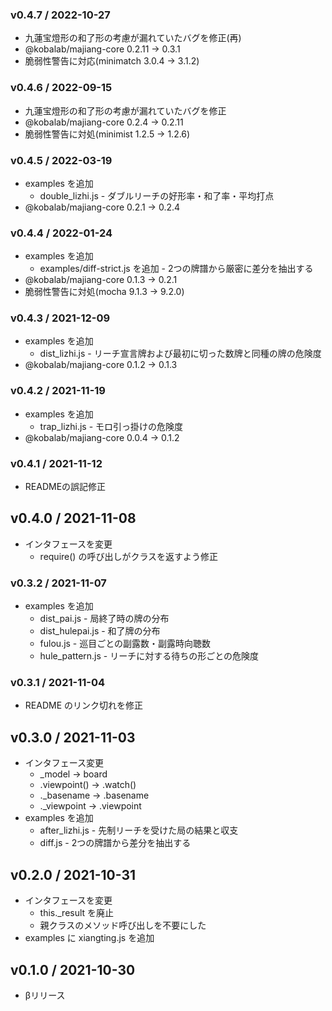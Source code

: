 ### v0.4.7 / 2022-10-27

  - 九蓮宝燈形の和了形の考慮が漏れていたバグを修正(再)
  - @kobalab/majiang-core 0.2.11 → 0.3.1
  - 脆弱性警告に対応(minimatch 3.0.4 → 3.1.2)

### v0.4.6 / 2022-09-15

  - 九蓮宝燈形の和了形の考慮が漏れていたバグを修正
  - @kobalab/majiang-core 0.2.4 → 0.2.11
  - 脆弱性警告に対処(minimist 1.2.5 → 1.2.6)

### v0.4.5 / 2022-03-19

  - examples を追加
    - double_lizhi.js - ダブルリーチの好形率・和了率・平均打点
  - @kobalab/majiang-core 0.2.1 → 0.2.4

### v0.4.4 / 2022-01-24

  - examples を追加
    - examples/diff-strict.js を追加  - 2つの牌譜から厳密に差分を抽出する
  - @kobalab/majiang-core 0.1.3 → 0.2.1
  - 脆弱性警告に対処(mocha 9.1.3 → 9.2.0)

### v0.4.3 / 2021-12-09

  - examples を追加
    - dist_lizhi.js  - リーチ宣言牌および最初に切った数牌と同種の牌の危険度
  - @kobalab/majiang-core 0.1.2 → 0.1.3

### v0.4.2 / 2021-11-19

  - examples を追加
    - trap_lizhi.js  - モロ引っ掛けの危険度
  - @kobalab/majiang-core 0.0.4 → 0.1.2

### v0.4.1 / 2021-11-12

  - READMEの誤記修正

## v0.4.0 / 2021-11-08

  - インタフェースを変更
    - require() の呼び出しがクラスを返すよう修正

### v0.3.2 / 2021-11-07

  - examples を追加
    - dist_pai.js  - 局終了時の牌の分布
    - dist_hulepai.js  - 和了牌の分布
    - fulou.js  - 巡目ごとの副露数・副露時向聴数
    - hule_pattern.js  - リーチに対する待ちの形ごとの危険度

### v0.3.1 / 2021-11-04

  - README のリンク切れを修正

## v0.3.0 / 2021-11-03

  - インタフェース変更
    - _model → board
    - .viewpoint() → .watch()
    - ._basename → .basename
    - ._viewpoint → .viewpoint
  - examples を追加
    - after_lizhi.js  - 先制リーチを受けた局の結果と収支
    - diff.js  - 2つの牌譜から差分を抽出する

## v0.2.0 / 2021-10-31

  - インタフェースを変更
     - this._result を廃止
     - 親クラスのメソッド呼び出しを不要にした
  - examples に xiangting.js を追加

## v0.1.0 / 2021-10-30

  - βリリース
